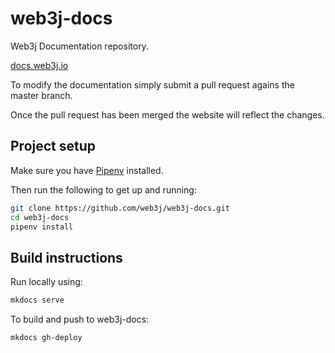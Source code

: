 # web3j-docs
Web3j Documentation repository.

[docs.web3j.io](http://docs.web3j.io)

To modify the documentation simply submit a pull request agains the master branch.

Once the pull request has been merged the website will reflect the changes.

## Project setup

Make sure you have [Pipenv](https://docs.pipenv.org/en/latest/) installed.

Then run the following to get up and running:

```bash
git clone https://github.com/web3j/web3j-docs.git
cd web3j-docs
pipenv install
```

## Build instructions

Run locally using:

```bash
mkdocs serve
```

To build and push to web3j-docs:

```bash
mkdocs gh-deploy
```


